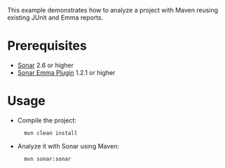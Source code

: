 This example demonstrates how to analyze a project with Maven reusing existing JUnit and Emma reports.

Prerequisites
=============
* [Sonar](http://www.sonarsource.org/downloads/) 2.6 or higher
* [Sonar Emma Plugin](http://docs.codehaus.org/display/SONAR/Sonar+Emma+Plugin) 1.2.1 or higher

Usage
=====
* Compile the project:

        mvn clean install
  	
		
* Analyze it with Sonar using Maven:

        mvn sonar:sonar

